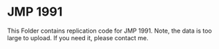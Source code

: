 # JMP 1991
This Folder contains replication code for JMP 1991. Note, the data is too large to upload. If you need it, please contact me.
